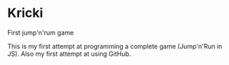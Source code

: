 # Kricki
First jump'n'rum game

This is my first attempt at programming a complete game (Jump'n'Run in JS). Also my first attempt at using GitHub.

